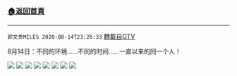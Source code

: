 ﻿###  [:house:返回首頁](https://github.com/ourhimalayas/txt)
---

`郭文贵MILES 2020-08-14T23:26:33` [轉載自GTV](https://gtv.org/web/#/UserInfo/5e596957357cc612d35a8044)

8月14日：不同的环境……不同的时间……一直以来的同一个人！

![](https://filegroup.gtv.org/cdn-cgi/image/width=600/https://filegroup.gtv.org/group3/default/20200814/23/26/0/a9ece2afdf03eba387b1a39bb4f96d17.jpeg)
![](https://filegroup.gtv.org/cdn-cgi/image/width=600/https://filegroup.gtv.org/group3/default/20200814/23/26/0/94d74907482a53d79c2f18fb3fd3e8e4.png)
![](https://filegroup.gtv.org/cdn-cgi/image/width=600/https://filegroup.gtv.org/group3/default/20200814/23/26/0/83c1847c8e6eba901fe1a47f35df6d5d.jpeg)
![](https://filegroup.gtv.org/cdn-cgi/image/width=600/https://filegroup.gtv.org/group3/default/20200814/23/26/0/416192f7e9a8da67996dab8ab2e7dd38.jpeg)
![](https://filegroup.gtv.org/cdn-cgi/image/width=600/https://filegroup.gtv.org/group3/default/20200814/23/26/0/5f40a7d121871c9cbf21e0edb414dbb0.jpeg)
![](https://filegroup.gtv.org/cdn-cgi/image/width=600/https://filegroup.gtv.org/group3/default/20200814/23/26/0/aa25e8227855e9cd04fdb8b8875d7637.png)
![](https://filegroup.gtv.org/cdn-cgi/image/width=600/https://filegroup.gtv.org/group3/default/20200814/23/26/0/997aadf9057310ed2da7e52238e346c1.jpeg)
![](https://filegroup.gtv.org/cdn-cgi/image/width=600/https://filegroup.gtv.org/group3/default/20200814/23/26/0/cbf146a93217ea041ae1f5710cbe7bc8.jpeg)
